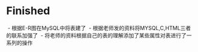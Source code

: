 # Finished
  - 根据E-R图在MySQL中将表建了
  - 根据老师发的资料将MYSQL,C,HTML三者的联系加强了
  - 将老师的资料根据自己的表的理解添加了某些属性对表进行了一系列的操作
